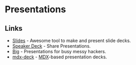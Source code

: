 # Presentations

## Links

- [Slides](https://slides.com/) - Awesome tool to make and present slide decks.
- [Speaker Deck](https://speakerdeck.com/) - Share Presentations.
- [Big](https://github.com/tmcw/big) - Presentations for busy messy hackers.
- [mdx-deck](https://github.com/jxnblk/mdx-deck#readme) - [MDX](https://github.com/mdx-js/mdx#readme)-based presentation decks.

